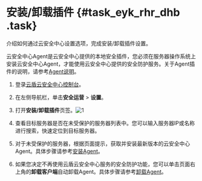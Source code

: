 # 安装/卸载插件 {#task_eyk_rhr_dhb .task}

介绍如何通过云安全中心设置选项，完成安装/卸载插件设置。

云安全中心Agent是云安全中心提供的本地安全插件，您必须在服务器操作系统上安装云安全中心Agent，才能使用云安全中心提供的安全防护服务。关于Agent插件的说明，请参考[Agent说明](intl.zh-CN/接入云安全中心/Agent说明.md#)。

1.  登录[云盾云安全中心控制台](https://yundun.console.aliyun.com/?p=sas)。
2.  在左侧导航栏，单击**安全运营** \> **设置**。
3.  打开**安装/卸载插件**页签。![1](http://static-aliyun-doc.oss-cn-hangzhou.aliyuncs.com/assets/img/146809/156404895549746_zh-CN.png)


4.  查看目标服务器是否在未受保护的服务器列表中。您可以输入服务器IP或名称进行搜索，快速定位到目标服务器。
5.  对于未受保护的服务器，根据页面提示，获取并安装最新版本的云安全中心Agent。具体步骤请参考[安装Agent](intl.zh-CN/接入云安全中心/安装Agent.md#)。
6.  如果您决定不再使用云盾云安全中心服务的安全防护功能，您可以单击页面右上角的**卸载客户端**自动卸载Agent。具体步骤请参考[卸载Agent](intl.zh-CN/接入云安全中心/卸载Agent.md#)。

